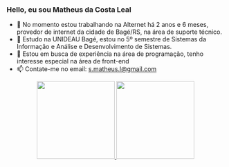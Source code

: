 ### Hello, eu sou Matheus da Costa Leal

- 🔭 No momento estou trabalhando na Alternet há 2 anos e 6 meses, provedor de internet da cidade de Bagé/RS, na área de suporte técnico.
- 🌱 Estudo na UNIDEAU Bagé, estou no 5º semestre de Sistemas da Informação e Análise e Desenvolvimento de Sistemas.
- 👯 Estou em busca de experiência na área de programação, tenho interesse especial na área de front-end
- 📫 Contate-me no email: s.matheus.l@gmail.com

<div align="center">
  <a href="https://github.com/mcleal90">
  <img height="180em" src="https://github-readme-stats.vercel.app/api?username=mcleal90&show_icons=true&theme=dark&include_all_commits=true&count_private=true"/>
  <img height="180em" src="https://github-readme-stats.vercel.app/api/top-langs/?username=mcleal90&layout=compact&langs_count=7&theme=dark"/>
</div>
